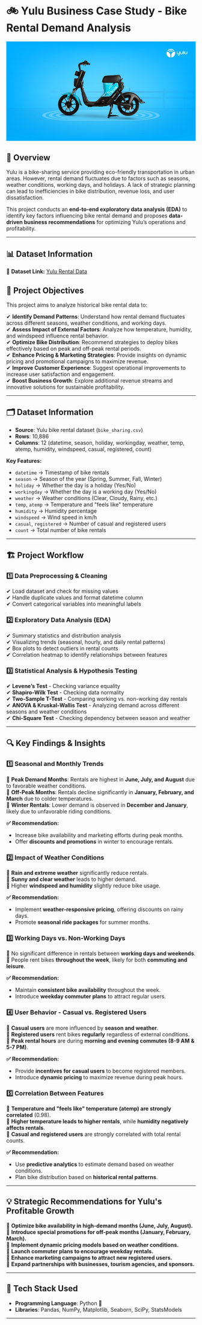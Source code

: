 # 🚲 Yulu Business Case Study - Bike Rental Demand Analysis

![Yulu Banner](image.png)


## 📖 Overview  
Yulu is a bike-sharing service providing eco-friendly transportation in urban areas. However, rental demand fluctuates due to factors such as seasons, weather conditions, working days, and holidays. A lack of strategic planning can lead to inefficiencies in bike distribution, revenue loss, and user dissatisfaction.  

This project conducts an **end-to-end exploratory data analysis (EDA)** to identify key factors influencing bike rental demand and proposes **data-driven business recommendations** for optimizing Yulu’s operations and profitability.  

---
## 📊 **Dataset Information**  
📌 **Dataset Link:** [Yulu Rental Data](https://drive.google.com/file/d/1VHaryJdgXdb88lMUCYTm-_FfvGqp0SPM/view?usp=drive_link)  

## 🎯 **Project Objectives**  
This project aims to analyze historical bike rental data to:  

✔ **Identify Demand Patterns**: Understand how rental demand fluctuates across different seasons, weather conditions, and working days.  
✔ **Assess Impact of External Factors**: Analyze how temperature, humidity, and windspeed influence rental behavior.  
✔ **Optimize Bike Distribution**: Recommend strategies to deploy bikes effectively based on peak and off-peak rental periods.  
✔ **Enhance Pricing & Marketing Strategies**: Provide insights on dynamic pricing and promotional campaigns to maximize revenue.  
✔ **Improve Customer Experience**: Suggest operational improvements to increase user satisfaction and engagement.  
✔ **Boost Business Growth**: Explore additional revenue streams and innovative solutions for sustainable profitability.  

---

## 🗂 **Dataset Information**  
- **Source**: Yulu bike rental dataset (`bike_sharing.csv`)  
- **Rows**: 10,886  
- **Columns**: 12 (datetime, season, holiday, workingday, weather, temp, atemp, humidity, windspeed, casual, registered, count)  

**Key Features:**  
- `datetime` → Timestamp of bike rentals  
- `season` → Season of the year (Spring, Summer, Fall, Winter)  
- `holiday` → Whether the day is a holiday (Yes/No)  
- `workingday` → Whether the day is a working day (Yes/No)  
- `weather` → Weather conditions (Clear, Cloudy, Rainy, etc.)  
- `temp`, `atemp` → Temperature and "feels like" temperature  
- `humidity` → Humidity percentage  
- `windspeed` → Wind speed in km/h  
- `casual`, `registered` → Number of casual and registered users  
- `count` → Total number of bike rentals  

---

## 🏗 **Project Workflow**  

### 1️⃣ **Data Preprocessing & Cleaning**  
✔ Load dataset and check for missing values  
✔ Handle duplicate values and format datetime column  
✔ Convert categorical variables into meaningful labels  

### 2️⃣ **Exploratory Data Analysis (EDA)**  
✔ Summary statistics and distribution analysis  
✔ Visualizing trends (seasonal, hourly, and daily rental patterns)  
✔ Box plots to detect outliers in rental counts  
✔ Correlation heatmap to identify relationships between features  

### 3️⃣ **Statistical Analysis & Hypothesis Testing**  
✔ **Levene’s Test** - Checking variance equality  
✔ **Shapiro-Wilk Test** - Checking data normality  
✔ **Two-Sample T-Test** - Comparing working vs. non-working day rentals  
✔ **ANOVA & Kruskal-Wallis Test** - Analyzing demand across different seasons and weather conditions  
✔ **Chi-Square Test** - Checking dependency between season and weather  

---

## 🔍 **Key Findings & Insights**  

### **1️⃣ Seasonal and Monthly Trends**  
📌 **Peak Demand Months**: Rentals are highest in **June, July, and August** due to favorable weather conditions.  
📌 **Off-Peak Months**: Rentals decline significantly in **January, February, and March** due to colder temperatures.  
📌 **Winter Rentals**: Lower demand is observed in **December and January**, likely due to unfavorable riding conditions.  

**✅ Recommendation:**  
- Increase bike availability and marketing efforts during peak months.  
- Offer **discounts and promotions** in winter to encourage rentals.  

### **2️⃣ Impact of Weather Conditions**  
📌 **Rain and extreme weather** significantly reduce rentals.  
📌 **Sunny and clear weather** leads to higher demand.  
📌 Higher **windspeed and humidity** slightly reduce bike usage.  

**✅ Recommendation:**  
- Implement **weather-responsive pricing**, offering discounts on rainy days.  
- Promote **seasonal ride packages** for summer months.  

### **3️⃣ Working Days vs. Non-Working Days**  
📌 No significant difference in rentals between **working days and weekends**.  
📌 People rent bikes **throughout the week**, likely for both **commuting and leisure**.  

**✅ Recommendation:**  
- Maintain **consistent bike availability** throughout the week.  
- Introduce **weekday commuter plans** to attract regular users.  

### **4️⃣ User Behavior - Casual vs. Registered Users**  
📌 **Casual users** are more influenced by **season and weather**.  
📌 **Registered users** rent bikes **regularly** regardless of external conditions.  
📌 **Peak rental hours** are during **morning and evening commutes (8-9 AM & 5-7 PM)**.  

**✅ Recommendation:**  
- Provide **incentives for casual users** to become registered members.  
- Introduce **dynamic pricing** to maximize revenue during peak hours.  

### **5️⃣ Correlation Between Features**  
📌 **Temperature and "feels like" temperature (atemp) are strongly correlated** (0.98).  
📌 **Higher temperature leads to higher rentals**, while **humidity negatively affects rentals**.  
📌 **Casual and registered users** are strongly correlated with total rental counts.  

**✅ Recommendation:**  
- Use **predictive analytics** to estimate demand based on weather conditions.  
- Plan bike distribution based on **historical rental patterns**.  

---

## 💡 **Strategic Recommendations for Yulu's Profitable Growth**  

📌 **Optimize bike availability in high-demand months (June, July, August).**  
📌 **Introduce special promotions for off-peak months (January, February, March).**  
📌 **Implement dynamic pricing models based on weather conditions.**  
📌 **Launch commuter plans to encourage weekday rentals.**  
📌 **Enhance marketing campaigns to attract new registered users.**  
📌 **Expand partnerships with businesses, tourism agencies, and sponsors.**  

---

## 🔧 **Tech Stack Used**  
- **Programming Language**: Python 🐍  
- **Libraries**: Pandas, NumPy, Matplotlib, Seaborn, SciPy, StatsModels

---


